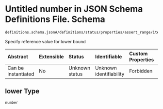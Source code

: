 # Untitled number in JSON Schema Definitions File.  Schema

```txt
definitions.schema.json#/definitions/status/properties/assert_range/items/properties/lower
```

Specify reference value for lower bound

| Abstract            | Extensible | Status         | Identifiable            | Custom Properties | Additional Properties | Access Restrictions | Defined In                                                                         |
| :------------------ | :--------- | :------------- | :---------------------- | :---------------- | :-------------------- | :------------------ | :--------------------------------------------------------------------------------- |
| Can be instantiated | No         | Unknown status | Unknown identifiability | Forbidden         | Allowed               | none                | [definitions.schema.json\*](../out/definitions.schema.json "open original schema") |

## lower Type

`number`
